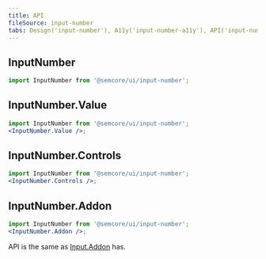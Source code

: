 ```yaml
---
title: API
fileSource: input-number
tabs: Design('input-number'), A11y('input-number-a11y'), API('input-number-api'), Example('input-number-code'), Changelog('input-number-changelog')
---
```


## InputNumber

```js
import InputNumber from '@semcore/ui/input-number';
```

<TypesView type="InputNumberProps" :types={...types} />

## InputNumber.Value

```jsx
import InputNumber from '@semcore/ui/input-number';
<InputNumber.Value />;
```

<TypesView type="InputNumberValueProps" :types={...types} />

## InputNumber.Controls

```jsx
import InputNumber from '@semcore/ui/input-number';
<InputNumber.Controls />;
```

<TypesView type="InputNumberControlsProps" :types={...types} />

## InputNumber.Addon

```jsx
import InputNumber from '@semcore/ui/input-number';
<InputNumber.Addon />;
```

API is the same as [Input.Addon](/components/input/input-api) has.

<script setup>import { data as types } from '@types.data.ts';</script>